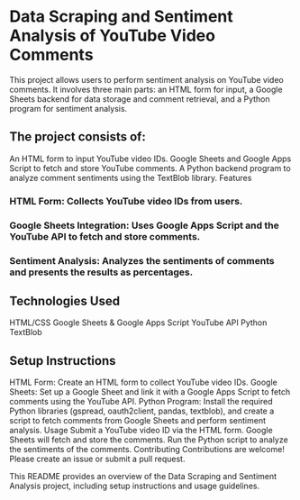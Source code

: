 # Data Scraping and Sentiment Analysis of YouTube Video Comments
This project allows users to perform sentiment analysis on YouTube video comments. It involves three main parts: an HTML form for input, a Google Sheets backend for data storage and comment retrieval, and a Python program for sentiment analysis.

## The project consists of:

An HTML form to input YouTube video IDs.
Google Sheets and Google Apps Script to fetch and store YouTube comments.
A Python backend program to analyze comment sentiments using the TextBlob library.
Features
### HTML Form: Collects YouTube video IDs from users.
### Google Sheets Integration: Uses Google Apps Script and the YouTube API to fetch and store comments.
### Sentiment Analysis: Analyzes the sentiments of comments and presents the results as percentages.

## Technologies Used
HTML/CSS
Google Sheets & Google Apps Script
YouTube API
Python
TextBlob

## Setup Instructions
HTML Form: Create an HTML form to collect YouTube video IDs.
Google Sheets: Set up a Google Sheet and link it with a Google Apps Script to fetch comments using the YouTube API.
Python Program: Install the required Python libraries (gspread, oauth2client, pandas, textblob), and create a script to fetch comments from Google Sheets and perform sentiment analysis.
Usage
Submit a YouTube video ID via the HTML form.
Google Sheets will fetch and store the comments.
Run the Python script to analyze the sentiments of the comments.
Contributing
Contributions are welcome! Please create an issue or submit a pull request.



This README provides an overview of the Data Scraping and Sentiment Analysis project, including setup instructions and usage guidelines.
